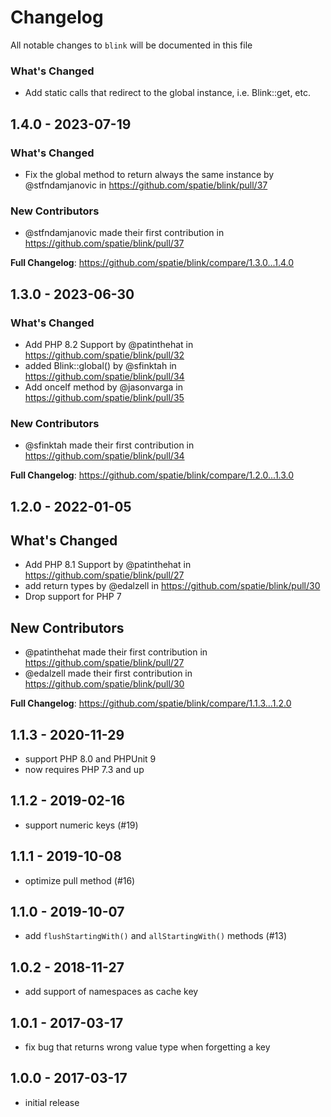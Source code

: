 # Changelog

All notable changes to `blink` will be documented in this file


### What's Changed

- Add static calls that redirect to the global instance, i.e. Blink::get, etc.

## 1.4.0 - 2023-07-19

### What's Changed

- Fix the global method to return always the same instance by @stfndamjanovic in https://github.com/spatie/blink/pull/37

### New Contributors

- @stfndamjanovic made their first contribution in https://github.com/spatie/blink/pull/37

**Full Changelog**: https://github.com/spatie/blink/compare/1.3.0...1.4.0

## 1.3.0 - 2023-06-30

### What's Changed

- Add PHP 8.2 Support by @patinthehat in https://github.com/spatie/blink/pull/32
- added Blink::global() by @sfinktah in https://github.com/spatie/blink/pull/34
- Add onceIf method by @jasonvarga in https://github.com/spatie/blink/pull/35

### New Contributors

- @sfinktah made their first contribution in https://github.com/spatie/blink/pull/34

**Full Changelog**: https://github.com/spatie/blink/compare/1.2.0...1.3.0

## 1.2.0 - 2022-01-05

## What's Changed

- Add PHP 8.1 Support by @patinthehat in https://github.com/spatie/blink/pull/27
- add return types by @edalzell in https://github.com/spatie/blink/pull/30
- Drop support for PHP 7

## New Contributors

- @patinthehat made their first contribution in https://github.com/spatie/blink/pull/27
- @edalzell made their first contribution in https://github.com/spatie/blink/pull/30

**Full Changelog**: https://github.com/spatie/blink/compare/1.1.3...1.2.0

## 1.1.3 - 2020-11-29

- support PHP 8.0 and PHPUnit 9
- now requires PHP 7.3 and up

## 1.1.2 - 2019-02-16

- support numeric keys (#19)

## 1.1.1 - 2019-10-08

- optimize pull method (#16)

## 1.1.0 - 2019-10-07

- add `flushStartingWith()` and `allStartingWith()` methods (#13)

## 1.0.2 - 2018-11-27

- add support of namespaces as cache key

## 1.0.1 - 2017-03-17

- fix bug that returns wrong value type when forgetting a key

## 1.0.0 - 2017-03-17

- initial release
